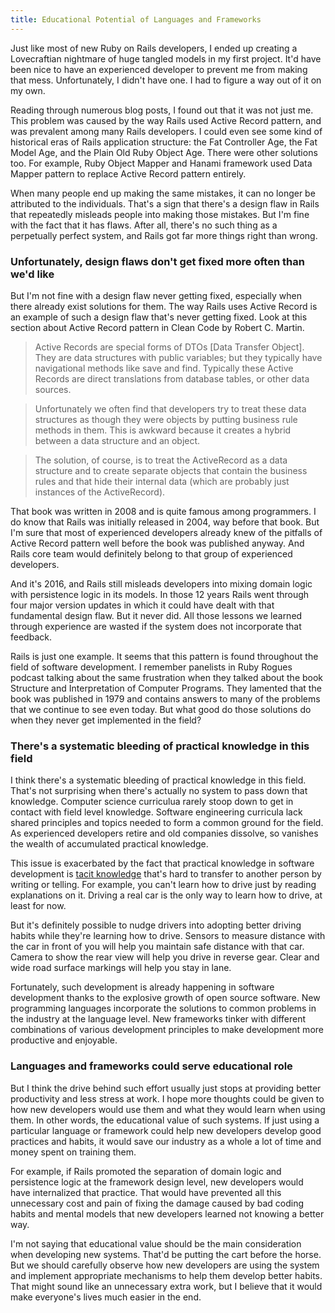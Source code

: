 ```yaml
---
title: Educational Potential of Languages and Frameworks
---
```


Just like most of new Ruby on Rails developers, I ended up creating a Lovecraftian nightmare of huge tangled models in my first project. It'd have been nice to have an experienced developer to prevent me from making that mess. Unfortunately, I didn't have one. I had to figure a way out of it on my own.

Reading through numerous blog posts, I found out that it was not just me. This problem was caused by the way Rails used Active Record pattern, and was prevalent among many Rails developers. I could even see some kind of historical eras of Rails application structure: the Fat Controller Age, the Fat Model Age, and the Plain Old Ruby Object Age. There were other solutions too. For example, Ruby Object Mapper and Hanami framework used Data Mapper pattern to replace Active Record pattern entirely. 

When many people end up making the same mistakes, it can no longer be attributed to the individuals. That's a sign that there's a design flaw in Rails that repeatedly misleads people into making those mistakes. But I'm fine with the fact that it has flaws. After all, there's no such thing as a perpetually perfect system, and Rails got far more things right than wrong. 

<!--more-->

### Unfortunately, design flaws don't get fixed more often than we'd like

But I'm not fine with a design flaw never getting fixed, especially when there already exist solutions for them. The way Rails uses Active Record is an example of such a design flaw that's never getting fixed. Look at this section about Active Record pattern in Clean Code by Robert C. Martin.

> Active Records are special forms of DTOs [Data Transfer Object]. They are data structures with public variables; but they typically have navigational methods like save and find. Typically these Active Records are direct translations from database tables, or other data sources.  

> Unfortunately we often find that developers try to treat these data structures as though they were objects by putting business rule methods in them. This is awkward because it creates a hybrid between a data structure and an object.

> The solution, of course, is to treat the ActiveRecord as a data structure and to create separate objects that contain the business rules and that hide their internal data (which are probably just instances of the ActiveRecord).

That book was written in 2008 and is quite famous among programmers. I do know that Rails was initially released in 2004, way before that book. But I'm sure that most of experienced developers already knew of the pitfalls of Active Record pattern well before the book was published anyway. And Rails core team would definitely belong to that group of experienced developers.

And it's 2016, and Rails still misleads developers into mixing domain logic with persistence logic in its models. In those 12 years Rails went through four major version updates in which it could have dealt with that fundamental design flaw. But it never did. All those lessons we learned through experience are wasted if the system does not incorporate that feedback.

Rails is just one example. It seems that this pattern is found throughout the field of software development. I remember panelists in Ruby Rogues podcast talking about the same frustration when they talked about the book Structure and Interpretation of Computer Programs. They lamented that the book was published in 1979 and contains answers to many of the problems that we continue to see even today. But what good do those solutions do when they never get implemented in the field?

### There's a systematic bleeding of practical knowledge in this field

I think there's a systematic bleeding of practical knowledge in this field. That's not surprising when there's actually no system to pass down that knowledge. Computer science curriculua rarely stoop down to get in contact with field level knowledge. Software engineering curricula lack shared principles and topics needed to form a common ground for the field. As experienced developers retire and old companies dissolve, so vanishes the wealth of accumulated practical knowledge.

This issue is exacerbated by the fact that practical knowledge in software development is [tacit knowledge](https://www.wikiwand.com/en/Tacit_knowledge) that's hard to transfer to another person by writing or telling. For example, you can't learn how to drive just by reading explanations on it. Driving a real car is the only way to learn how to drive, at least for now.

But it's definitely possible to nudge drivers into adopting better driving habits while they're learning how to drive. Sensors to measure distance with the car in front of you will help you maintain safe distance with that car. Camera to show the rear view will help you drive in reverse gear. Clear and wide road surface markings will help you stay in lane. 

Fortunately, such development is already happening in software development thanks to the explosive growth of open source software. New programming languages incorporate the solutions to common problems in the industry at the language level. New frameworks tinker with different combinations of various development principles to make development more productive and enjoyable. 

### Languages and frameworks could serve educational role

But I think the drive behind such effort usually just stops at providing better productivity and less stress at work. I hope more thoughts could be given to how new developers would use them and what they would learn when using them. In other words, the educational value of such systems. If just using a particular language or framework could help new developers develop good practices and habits, it would save our industry as a whole a lot of time and money spent on training them. 

For example, if Rails promoted the separation of domain logic and persistence logic at the framework design level, new developers would have internalized that practice. That would have prevented all this unnecessary cost and pain of fixing the damage caused by bad coding habits and mental models that new developers learned not knowing a better way.

I'm not saying that educational value should be the main consideration when developing new systems. That'd be putting the cart before the horse. But we should carefully observe how new developers are using the system  and implement appropriate mechanisms to help them develop better habits. That might sound like an unnecessary extra work, but I believe that it would make everyone's lives much easier in the end.
